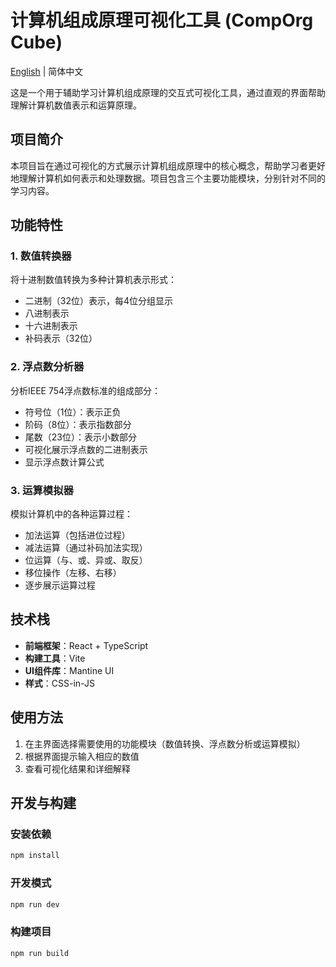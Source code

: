# 计算机组成原理可视化工具 (CompOrg Cube)

[English](./README_EN.md) | 简体中文

这是一个用于辅助学习计算机组成原理的交互式可视化工具，通过直观的界面帮助理解计算机数值表示和运算原理。

## 项目简介

本项目旨在通过可视化的方式展示计算机组成原理中的核心概念，帮助学习者更好地理解计算机如何表示和处理数据。项目包含三个主要功能模块，分别针对不同的学习内容。

## 功能特性

### 1. 数值转换器

将十进制数值转换为多种计算机表示形式：
- 二进制（32位）表示，每4位分组显示
- 八进制表示
- 十六进制表示
- 补码表示（32位）

### 2. 浮点数分析器

分析IEEE 754浮点数标准的组成部分：
- 符号位（1位）：表示正负
- 阶码（8位）：表示指数部分
- 尾数（23位）：表示小数部分
- 可视化展示浮点数的二进制表示
- 显示浮点数计算公式

### 3. 运算模拟器

模拟计算机中的各种运算过程：
- 加法运算（包括进位过程）
- 减法运算（通过补码加法实现）
- 位运算（与、或、异或、取反）
- 移位操作（左移、右移）
- 逐步展示运算过程

## 技术栈

- **前端框架**：React + TypeScript
- **构建工具**：Vite
- **UI组件库**：Mantine UI
- **样式**：CSS-in-JS

## 使用方法

1. 在主界面选择需要使用的功能模块（数值转换、浮点数分析或运算模拟）
2. 根据界面提示输入相应的数值
3. 查看可视化结果和详细解释

## 开发与构建

### 安装依赖
```bash
npm install
```

### 开发模式
```bash
npm run dev
```

### 构建项目
```bash
npm run build
```

